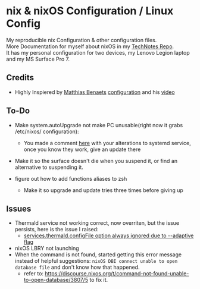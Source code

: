 # nix & nixOS Configuration / Linux Config
My reproducible nix Configuration & other configuration files.  
More Documentation for myself about nixOS in my [TechNotes Repo](https://github.com/Yeshey/TechNotes).  
It has my personal configuration for two devices, my Lenovo Legion laptop and my MS Surface Pro 7.

## Credits

- Highly Inspiered by [Matthias Benaets](https://github.com/MatthiasBenaets) [configuration](https://github.com/MatthiasBenaets/nixos-config) and his [video](https://www.youtube.com/watch?v=AGVXJ-TIv3Y)

## To-Do

- Make system.autoUpgrade not make PC unusable(right now it grabs /etc/nixos/ configuration):
  - You made a comment [here](https://github.com/NixOS/nixpkgs/issues/77971) with your alterations to systemd service, once you know they work, give an update there

- Make it so the surface doesn't die when you suspend it, or find an alternative to suspending it.

- figure out how to add functions aliases to zsh
  - Make it so upgrade and update tries three times before giving up

## Issues

- Thermald service not working correct, now overriten, but the issue persists, here is the issue I raised:
  - [services.thermald.configFile option always ignored due to --adaptive flag](https://github.com/NixOS/nixpkgs/issues/201402)
- nixOS LBRY not launching
- When the command is not found, started getting this error message instead of helpful suggestions: `nixOS DBI connect unable to open database file` and don't know how that happened.
  - refer to: https://discourse.nixos.org/t/command-not-found-unable-to-open-database/3807/5 to fix it. 